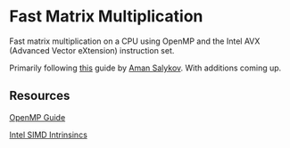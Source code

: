# Fast Matrix Multiplication

Fast matrix multiplication on a CPU using OpenMP and the Intel AVX (Advanced Vector eXtension) instruction set.

Primarily following [this](https://salykova.github.io/matmul-cpu) guide by [Aman Salykov](https://github.com/salykova). With additions coming up.

## Resources

[OpenMP Guide](https://www.openmp.org/wp-content/uploads/omp-hands-on-SC08.pdf)

[Intel SIMD Intrinsincs](https://www.intel.com/content/www/us/en/docs/intrinsics-guide/index.html)